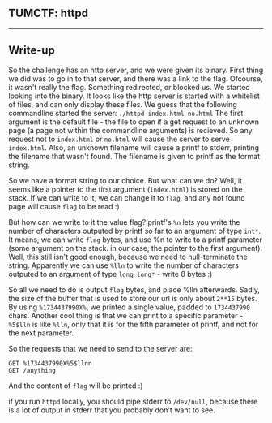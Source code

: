## TUMCTF: httpd

---------------
## Write-up

So the challenge has an http server, and we were given its binary.
First thing we did was to go in to that server, and there was a link to the flag. Ofcourse, it wasn't really the flag.
Something redirected, or blocked us. We started looking into the binary. It looks like the http server is started with
a whitelist of files, and can only display these files. We guess that the following commandline started the server:
`./httpd index.html no.html`
The first argument is the default file - the file to open if a get request to an unknown page (a page not within the commandline
arguments) is recieved. So any request not to `index.html` or `no.html` will cause the server to serve `index.html`.
Also, an unknown filename will cause a printf to stderr, printing the filename that wasn't found.
The filename is given to printf as the format string.

So we have a format string to our choice. But what can we do?
Well, it seems like a pointer to the first argument (`index.html`) is stored on the stack.
If we can write to it, we can change it to `flag`, and any not found page will cause `flag` to be read :)

But how can we write to it the value flag?
printf's `%n` lets you write the number of characters outputed by printf so far to an argument of type `int*`.
It means, we can write `flag` bytes, and use %n to write to a printf parameter (some argument on the stack. in
our case, the pointer to the first argument).
Well, this still isn't good enough, because we need to null-terminate the string.
Apparently we can use `%lln` to write the number of characters outputed to an argument of type `long long*` - write
8 bytes :)

So all we need to do is output `flag` bytes, and place %lln afterwards.
Sadly, the size of the buffer that is used to store our url is only about `2**15` bytes.
By using `%1734437990X%`, we printed a single value, padded to `1734437990` chars.
Another cool thing is that we can print to a specific parameter - `%5$lln` is like `%lln`, only that it
is for the fifth parameter of printf, and not for the next parameter.

So the requests that we need to send to the server are:

```
GET %1734437990X%5$llnn
GET /anything
```

And the content of `flag` will be printed :)

if you run `httpd` locally, you should pipe stderr to `/dev/null`, because there is a lot of output
in stderr that you probably don't want to see.
